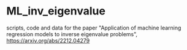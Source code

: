 # ML_inv_eigenvalue
scripts, code and data for the paper "Application of machine learning regression models to inverse eigenvalue problems", https://arxiv.org/abs/2212.04279
